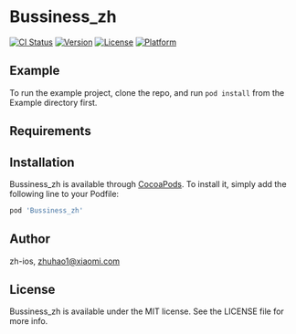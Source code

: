 # Bussiness_zh

[![CI Status](https://img.shields.io/travis/zh-ios/Bussiness_zh.svg?style=flat)](https://travis-ci.org/zh-ios/Bussiness_zh)
[![Version](https://img.shields.io/cocoapods/v/Bussiness_zh.svg?style=flat)](https://cocoapods.org/pods/Bussiness_zh)
[![License](https://img.shields.io/cocoapods/l/Bussiness_zh.svg?style=flat)](https://cocoapods.org/pods/Bussiness_zh)
[![Platform](https://img.shields.io/cocoapods/p/Bussiness_zh.svg?style=flat)](https://cocoapods.org/pods/Bussiness_zh)

## Example

To run the example project, clone the repo, and run `pod install` from the Example directory first.

## Requirements

## Installation

Bussiness_zh is available through [CocoaPods](https://cocoapods.org). To install
it, simply add the following line to your Podfile:

```ruby
pod 'Bussiness_zh'
```

## Author

zh-ios, zhuhao1@xiaomi.com

## License

Bussiness_zh is available under the MIT license. See the LICENSE file for more info.
